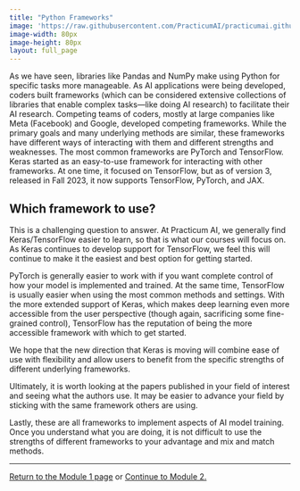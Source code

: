 ```yaml
---
title: "Python Frameworks"
image: 'https://raw.githubusercontent.com/PracticumAI/practicumai.github.io/main/images/icons/practicumai_deep_learning.png'
image-width: 80px
image-height: 80px
layout: full_page
---
```


As we have seen, libraries like Pandas and NumPy make using Python for specific tasks more manageable. As AI applications were being developed, coders built frameworks (which can be considered extensive collections of libraries that enable complex tasks—like doing AI research) to facilitate their AI research. Competing teams of coders, mostly at large companies like Meta (Facebook) and Google, developed competing frameworks. While the primary goals and many underlying methods are similar, these frameworks have different ways of interacting with them and different strengths and weaknesses. The most common frameworks are PyTorch and TensorFlow. Keras started as an easy-to-use framework for interacting with other frameworks. At one time, it focused on TensorFlow, but as of version 3, released in Fall 2023, it now supports TensorFlow, PyTorch, and JAX.

## Which framework to use?

This is a challenging question to answer. At Practicum AI, we generally find Keras/TensorFlow easier to learn, so that is what our courses will focus on. As Keras continues to develop support for TensorFlow, we feel this will continue to make it the easiest and best option for getting started.

PyTorch is generally easier to work with if you want complete control of how your model is implemented and trained. At the same time, TensorFlow is usually easier when using the most common methods and settings. With the more extended support of Keras, which makes deep learning even more accessible from the user perspective (though again, sacrificing some fine-grained control), TensorFlow has the reputation of being the more accessible framework with which to get started.

We hope that the new direction that Keras is moving will combine ease of use with flexibility and allow users to benefit from the specific strengths of different underlying frameworks.

Ultimately, it is worth looking at the papers published in your field of interest and seeing what the authors use. It may be easier to advance your field by sticking with the same framework others are using.

Lastly, these are all frameworks to implement aspects of AI model training. Once you understand what you are doing, it is not difficult to use the strengths of different frameworks to your advantage and mix and match methods.

---

[Return to the Module 1 page](/deep_learning/01_getting_started_dl/) or [Continue to Module 2.](/deep_learning/02_dl_open_machine/)
